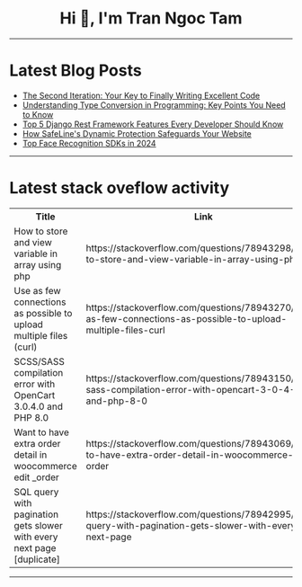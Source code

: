 <h1 align="center">Hi 👋, I'm Tran Ngoc Tam</h1>

---

# Latest Blog Posts 
<!-- BLOG-POST-LIST:START -->
- [The Second Iteration: Your Key to Finally Writing Excellent Code](https://dev.to/juleswritescode/the-second-iteration-your-key-to-finally-writing-excellent-code-2b9j)
- [Understanding Type Conversion in Programming: Key Points You Need to Know](https://dev.to/areeb_anwar_813df06ee1124/understanding-type-conversion-in-programming-key-points-you-need-to-know-2o35)
- [Top 5 Django Rest Framework Features Every Developer Should Know](https://dev.to/apilover/top-5-django-rest-framework-features-every-developer-should-know-3f3d)
- [How SafeLine&#39;s Dynamic Protection Safeguards Your Website](https://dev.to/lulu_liu_c90f973e2f954d7f/how-safelines-dynamic-protection-safeguards-your-website-5102)
- [Top Face Recognition SDKs in 2024](https://dev.to/luxandcloud/top-face-recognition-sdks-in-2024-5a6a)
<!-- BLOG-POST-LIST:END -->

---

# Latest stack oveflow activity
<table>
  <tr><th>Title</th><th>Link</th></tr>
  <!-- STACKOVERFLOW:START --><tr><td>How to store and view variable in array using php</td><td>https://stackoverflow.com/questions/78943298/how-to-store-and-view-variable-in-array-using-php</td></tr><tr><td>Use as few connections as possible to upload multiple files &lpar;curl&rpar;</td><td>https://stackoverflow.com/questions/78943270/use-as-few-connections-as-possible-to-upload-multiple-files-curl</td></tr><tr><td>SCSS/SASS compilation error with OpenCart 3.0.4.0 and PHP 8.0</td><td>https://stackoverflow.com/questions/78943150/scss-sass-compilation-error-with-opencart-3-0-4-0-and-php-8-0</td></tr><tr><td>Want to have extra order detail in woocommerce edit _order</td><td>https://stackoverflow.com/questions/78943069/want-to-have-extra-order-detail-in-woocommerce-edit-order</td></tr><tr><td>SQL query with pagination gets slower with every next page [duplicate]</td><td>https://stackoverflow.com/questions/78942995/sql-query-with-pagination-gets-slower-with-every-next-page</td></tr><!-- STACKOVERFLOW:END -->
</table>

---


